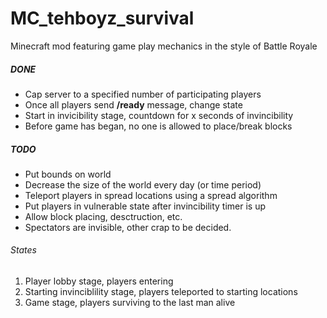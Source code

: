MC_tehboyz_survival
===================

Minecraft mod featuring game play mechanics in the style of Battle Royale

##### DONE

* Cap server to a specified number of participating players
* Once all players send **/ready** message, change state
* Start in invicibility stage, countdown for x seconds of invincibility
* Before game has began, no one is allowed to place/break blocks

##### TODO

* Put bounds on world
* Decrease the size of the world every day (or time period) 
* Teleport players in spread locations using a spread algorithm
* Put players in vulnerable state after invincibility timer is up
* Allow block placing, desctruction, etc.
* Spectators are invisible, other crap to be decided.

###### States
1. Player lobby stage, players entering
2. Starting invinciblility stage, players teleported to starting locations
3. Game stage, players surviving to the last man alive

